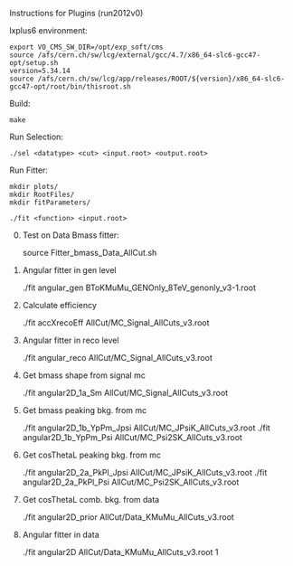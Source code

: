 Instructions for Plugins (run2012v0)

lxplus6 environment:   
	
	export VO_CMS_SW_DIR=/opt/exp_soft/cms
	source /afs/cern.ch/sw/lcg/external/gcc/4.7/x86_64-slc6-gcc47-opt/setup.sh
	version=5.34.14
	source /afs/cern.ch/sw/lcg/app/releases/ROOT/${version}/x86_64-slc6-gcc47-opt/root/bin/thisroot.sh

Build:
	
	make

Run Selection:
	
	./sel <datatype> <cut> <input.root> <output.root>

Run Fitter:
	
	mkdir plots/
	mkdir RootFiles/
	mkdir fitParameters/
	
	./fit <function> <input.root>

0. Test on Data Bmass fitter:
	
	
	source Fitter_bmass_Data_AllCut.sh

1. Angular fitter in gen level          
	
	./fit angular_gen BToKMuMu_GENOnly_8TeV_genonly_v3-1.root

2. Calculate efficiency                 
	
	./fit accXrecoEff AllCut/MC_Signal_AllCuts_v3.root

3. Angular fitter in reco level         
	
	./fit angular_reco AllCut/MC_Signal_AllCuts_v3.root

4. Get bmass shape from signal mc       
	
	./fit angular2D_1a_Sm AllCut/MC_Signal_AllCuts_v3.root

5. Get bmass peaking bkg. from mc      
	
	./fit angular2D_1b_YpPm_Jpsi AllCut/MC_JPsiK_AllCuts_v3.root
	./fit angular2D_1b_YpPm_Psi AllCut/MC_Psi2SK_AllCuts_v3.root

6. Get cosThetaL peaking bkg. from mc   
	
	./fit angular2D_2a_PkPl_Jpsi AllCut/MC_JPsiK_AllCuts_v3.root
   ./fit angular2D_2a_PkPl_Psi AllCut/MC_Psi2SK_AllCuts_v3.root

7. Get cosThetaL comb. bkg. from data   
	
	./fit angular2D_prior AllCut/Data_KMuMu_AllCuts_v3.root

8. Angular fitter in data              
	
	./fit angular2D AllCut/Data_KMuMu_AllCuts_v3.root 1




